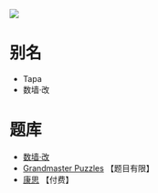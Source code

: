 ![](https://www.gmpuzzles.com/images/blog/GM-Tapa-Ex.png)

# 别名
- Tapa
- 数墙‧改

# 题库
- [数墙‧改](https://cn.puzzle-tapa.com/)
- [Grandmaster Puzzles](https://www.gmpuzzles.com/blog/category/shading/tapa/) 【题目有限】
- [康思](https://www.conceptispuzzles.com/zh/index.aspx?uri=puzzle/nurikabe) 【付费】
